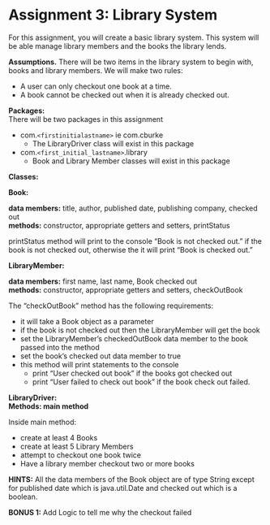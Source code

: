 # Assignment 3: Library System

For this assignment, you will create a basic library system. This system will be able manage library members and the books the library lends.

**Assumptions.**  There will be two items in the library system to begin with, books and library members. We will make two rules:

* A user can only checkout one book at a time.  
* A book cannot be checked out when it is already checked out.
 
**Packages:**  
There will be two packages in this assignment
* com.`<firstinitialastname>` ie com.cburke
  * The LibraryDriver class will exist in this package
* com.`<first_initial_lastname>`.library
  * Book and Library Member classes will exist in this package

**Classes:**

**Book:**  

**data members:** title, author, published date, publishing company, checked out    
**methods:** constructor, appropriate getters and setters, printStatus  

printStatus method will print to the console “Book is not checked out.” if the book is not checked out, otherwise the it will print “Book is checked out.”

**LibraryMember:**  

**data members:** first name, last name, Book checked out    
**methods:** constructor, appropriate getters and setters, checkOutBook  

The “checkOutBook” method has the following requirements:
* it will take a Book object as a parameter
* if the book is not checked out then the LibraryMember will get the book
* set the LibraryMember’s checkedOutBook data member to the book passed into the method
* set the book’s checked out data member to true
* this method will print statements to the console
  * print “User checked out book” if the books got checked out
  * print “User failed to check out book” if the book check out failed.
 
**LibraryDriver:**  
**Methods: main method**

Inside main method:
* create at least 4 Books
* create at least 5 Library Members
* attempt to checkout one book twice
* Have a library member checkout two or more books
 
**HINTS:** All the data members of the Book object are of type String except for published date which is java.util.Date and checked out which is a boolean.

**BONUS 1:** Add Logic to tell me why the checkout failed
